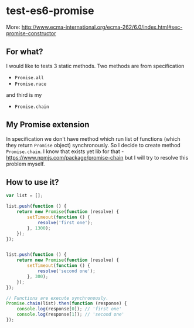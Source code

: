 # test-es6-promise

More: http://www.ecma-international.org/ecma-262/6.0/index.html#sec-promise-constructor

## For what?

I would like to tests 3 static methods. Two methods are from specification
 
 - `Promise.all`
 - `Promise.race`

and third is my

 - `Promise.chain`

## My Promise extension

In specification we don't have method which run list of functions (which they return `Promise` object) synchronously.
So I decide to create method `Promise.chain`. I know that exists yet lib for that - https://www.npmjs.com/package/promise-chain
but I will try to resolve this problem myself.

## How to use it?

```js
var list = [];

list.push(function () {
    return new Promise(function (resolve) {
        setTimeout(function () {
            resolve('first one');
        }, 1300);
    });
});


list.push(function () {
    return new Promise(function (resolve) {
        setTimeout(function () {
            resolve('second one');
        }, 300);
    });
});

// Functions are execute synchronously.
Promise.chain(list).then(function (response) {
    console.log(response[0]); // 'first one'
    console.log(response[1]); // 'second one'
});

```
